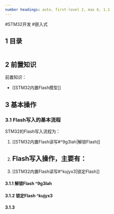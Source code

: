 ```yaml
---
number headings: auto, first-level 2, max 6, 1.1
---
```

#STM32开发 #嵌入式 

## 1 目录

```toc
```

## 2 前置知识

前置知识：
- [[STM32内置Flash模型]]

## 3 基本操作

### 3.1 Flash写入的基本流程

STM32的Flash写入流程为：
1. [[STM32内置Flash读写#^9g3lah|解锁Flash]]
2. Flash写入操作，主要有：
	- 
3. [[STM32内置Flash读写#^kujyx3|锁定Flash]]

#### 3.1.1 解锁Flash ^9g3lah



#### 3.1.2 锁定Flash ^kujyx3





#### 3.1.3 